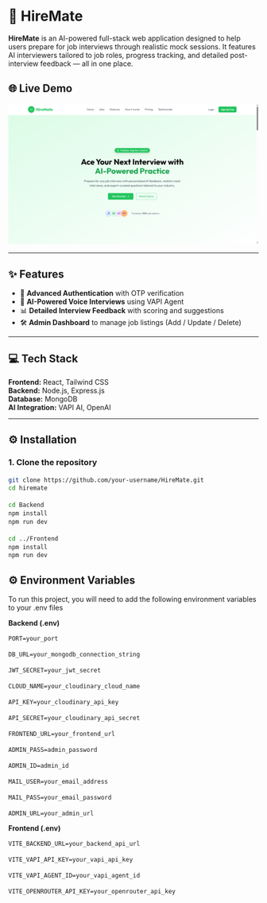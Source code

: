# 🚀 HireMate

**HireMate** is an AI-powered full-stack web application designed to help users prepare for job interviews through realistic mock sessions. It features AI interviewers tailored to job roles, progress tracking, and detailed post-interview feedback — all in one place.

## 🌐 Live Demo

<a href='https://hiremate-by-karan.vercel.app'> 
    <img src='./hireMate-demo.png'>
    </img>
</a>

---

## ✨ Features

- 🔐 **Advanced Authentication** with OTP verification  
- 🧠 **AI-Powered Voice Interviews** using VAPI Agent  
- 📊 **Detailed Interview Feedback** with scoring and suggestions  
- 🛠️ **Admin Dashboard** to manage job listings (Add / Update / Delete)

---

## 💻 Tech Stack

**Frontend:** React, Tailwind CSS  
**Backend:** Node.js, Express.js  
**Database:** MongoDB  
**AI Integration:** VAPI AI, OpenAI

---

## ⚙️ Installation

### 1. Clone the repository

```bash
git clone https://github.com/your-username/HireMate.git
cd hiremate

cd Backend
npm install
npm run dev

cd ../Frontend
npm install
npm run dev
```

⚙️ Environment Variables
---
To run this project, you will need to add the following environment variables to your .env files

**Backend (.env)**

```
PORT=your_port

DB_URL=your_mongodb_connection_string

JWT_SECRET=your_jwt_secret

CLOUD_NAME=your_cloudinary_cloud_name

API_KEY=your_cloudinary_api_key

API_SECRET=your_cloudinary_api_secret

FRONTEND_URL=your_frontend_url

ADMIN_PASS=admin_password

ADMIN_ID=admin_id

MAIL_USER=your_email_address

MAIL_PASS=your_email_password

ADMIN_URL=your_admin_url
```

**Frontend (.env)**

```
VITE_BACKEND_URL=your_backend_api_url

VITE_VAPI_API_KEY=your_vapi_api_key

VITE_VAPI_AGENT_ID=your_vapi_agent_id

VITE_OPENROUTER_API_KEY=your_openrouter_api_key
```